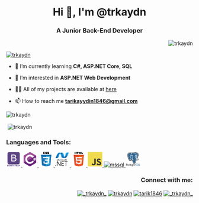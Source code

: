 <h1 align="center">Hi 👋, I'm @trkaydn</h1>
<h3 align="center">A Junior Back-End Developer</h3>

<p align="right"> <img src="https://komarev.com/ghpvc/?username=trkaydn&label=Profile%20views&color=0e75b6&style=flat" alt="trkaydn" /> </p>

<p align="left"> <a href="https://github.com/ryo-ma/github-profile-trophy"><img src="https://github-profile-trophy.vercel.app/?username=trkaydn" alt="trkaydn" /></a> </p>



- 🌱 I’m currently learning **C#, ASP.NET Core, SQL**

- 👀 I’m interested in **ASP.NET Web Development**

- 👨‍💻 All of my projects are available at [here](https://github.com/trkaydn?tab=repositories)

- 📫 How to reach me **tarikayydin1846@gmail.com**

<p><img align="left" src="https://github-readme-stats.vercel.app/api/top-langs?username=trkaydn&show_icons=true&locale=en&layout=compact" alt="trkaydn" /></p>
<br/>
<p>&nbsp;<img align="center" src="https://github-readme-stats.vercel.app/api?username=trkaydn&show_icons=true&locale=en" alt="trkaydn" /></p>

<h3 align="left">Languages and Tools:</h3>
<p align="left"> <a href="https://getbootstrap.com" target="_blank"> <img src="https://raw.githubusercontent.com/devicons/devicon/master/icons/bootstrap/bootstrap-plain-wordmark.svg" alt="bootstrap" width="40" height="40"/> </a> <a href="https://www.w3schools.com/cs/" target="_blank"> <img src="https://raw.githubusercontent.com/devicons/devicon/master/icons/csharp/csharp-original.svg" alt="csharp" width="40" height="40"/> </a> <a href="https://www.w3schools.com/css/" target="_blank"> <img src="https://raw.githubusercontent.com/devicons/devicon/master/icons/css3/css3-original-wordmark.svg" alt="css3" width="40" height="40"/> </a> <a href="https://dotnet.microsoft.com/" target="_blank"> <img src="https://raw.githubusercontent.com/devicons/devicon/master/icons/dot-net/dot-net-original-wordmark.svg" alt="dotnet" width="40" height="40"/> </a> <a href="https://www.w3.org/html/" target="_blank"> <img src="https://raw.githubusercontent.com/devicons/devicon/master/icons/html5/html5-original-wordmark.svg" alt="html5" width="40" height="40"/> </a> <a href="https://developer.mozilla.org/en-US/docs/Web/JavaScript" target="_blank"> <img src="https://raw.githubusercontent.com/devicons/devicon/master/icons/javascript/javascript-original.svg" alt="javascript" width="40" height="40"/> </a> <a href="https://www.microsoft.com/en-us/sql-server" target="_blank"> <img src="https://www.svgrepo.com/show/303229/microsoft-sql-server-logo.svg" alt="mssql" width="40" height="40"/> </a> <a href="https://www.postgresql.org" target="_blank"> <img src="https://raw.githubusercontent.com/devicons/devicon/master/icons/postgresql/postgresql-original-wordmark.svg" alt="postgresql" width="40" height="40"/> </a> </p>

<h3 align="right">Connect with me:</h3>
<p align="right">
<a href="https://twitter.com/_trkaydn_" target="blank"><img align="center" src="https://raw.githubusercontent.com/rahuldkjain/github-profile-readme-generator/master/src/images/icons/Social/twitter.svg" alt="_trkaydn_" height="30" width="40" /></a>
<a href="https://linkedin.com/in/trkaydn" target="blank"><img align="center" src="https://raw.githubusercontent.com/rahuldkjain/github-profile-readme-generator/master/src/images/icons/Social/linked-in-alt.svg" alt="trkaydn" height="30" width="40" /></a>
<a href="https://fb.com/tarik1846" target="blank"><img align="center" src="https://raw.githubusercontent.com/rahuldkjain/github-profile-readme-generator/master/src/images/icons/Social/facebook.svg" alt="tarik1846" height="30" width="40" /></a>
<a href="https://instagram.com/_trkaydn_" target="blank"><img align="center" src="https://raw.githubusercontent.com/rahuldkjain/github-profile-readme-generator/master/src/images/icons/Social/instagram.svg" alt="_trkaydn_" height="30" width="40" /></a>
</p>

